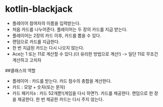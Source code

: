 # kotlin-blackjack
- 플레이어 참여자의 이름을 입력받는다.
- 처음 카드를 나누어준다. 플레이어는 두 장의 카드를 지급 받는다.
- 플레이어는 2장의 카드 이후, 카드를 뽑을 수 있다.
- 랜덤으로 카드를 지급한다.
- 한 번 지급된 카드는 다시 나오지 않는다.
- Ace는 1 또는 11로 계산할 수 있다.(더 유리한 방법으로 계산!) -> 일단 11로 무조건 계산하고 고치자


##클래스의 역할  
 - 플레이어 : 카드를 받는다. 카드 점수의 총합을 계산한다.
 - 카드 : 모양 + 숫자(또는 문자)
 - 카드 패키지s : 카드 52개뿐!(게임을 다시 하면?). 카드를 제공한다. 랜덤으로 한 장을 제공한다. 한 번 제공한 카드는 다시 주지 않는다.

